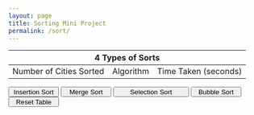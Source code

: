 ```yaml
---
layout: page
title: Sorting Mini Project
permalink: /sort/
---
```


<head>
<!-- <script src = "http://localhost:8085/api"></script> -->
</head>
<body>
    <table id=table>
        <thead>
        <tr>
            <th colspan=3>4 Types of Sorts</th>
        </tr>
        </thead>
        <tbody id=body>
            <tr>
                <td>Number of Cities Sorted</td>
                <td>Algorithm</td>
                <td>Time Taken (seconds)</td>
            </tr>
        </tbody>
        <tbody id=body2>
        </tbody>
    </table>
    <button class="Insertion Sort" id="insertion-button" style="height:20px;width:100px">Insertion Sort</button>
    <button class="Merge Sort" id="merge-button" style="height:20px;width:100px">Merge Sort</button>
    <button class="Selection Sort" id="selection-button" style="height:20px;width:150px">Selection Sort</button>
    <button class="Bubble Sort" id="bubble-button" style="height:20px;width:100px">Bubble Sort<br></button>
    <button class="Delete" id="delete-button" style="height:20px;width:100px">Reset Table<br></button>
    <!-- <br><label id="sort-type">Sort Type: </label>
    <br><label id="complexity">Complexity: <br></label> -->
    <script>
        function createTable(data) {
            for (let i = 0; i < data.sortedCities.length; i++) {
                const row = document.createElement("tr");
                const cell1 = document.createElement("td");
                const cellText1 = document.createTextNode(`${i}`);
                cell1.appendChild(cellText1);
                row.appendChild(cell1);
                const cell2 = document.createElement("td");
                const cellText2 = document.createTextNode("TBD");
                cell2.appendChild(cellText2);
                row.appendChild(cell2);
                body2.appendChild(row);
            }
            document.getElementById("table").appendChild(body2);
        }
        function resetTable() {
            const element = document.getElementById("body2");
            while (element.firstChild) {
            element.removeChild(element.firstChild);
            }
        }
        document.getElementById("insertion-button").onclick = function(){
            const baseUrl = "http://localhost:8085/api/insertion";
        fetch (baseUrl, { method: 'GET'})
            .then(response => {
                if (!response.ok) {
                    console.log(response);
                    throw new Error('Network response was not ok');
                }
                return response.json();
            })
            .then(data => {
                console.log(JSON.stringify(data));
                // for (let i = 0; i < data.sortedCities.length; i++) {
                const row = document.createElement("tr");
                const cell1 = document.createElement("td");
                const cellText1 = document.createTextNode(data.sortedCities.length);
                cell1.appendChild(cellText1);
                row.appendChild(cell1);
                const cell2 = document.createElement("td");
                const cellText2 = document.createTextNode("Insertion");
                cell2.appendChild(cellText2);
                row.appendChild(cell2);
                const cell3 = document.createElement("td");
                const cellText3 = document.createTextNode(data.timeInSeconds);
                cell3.appendChild(cellText3);
                row.appendChild(cell3);
                body2.appendChild(row);
            // }
            document.getElementById("table").appendChild(body2);
            })
            .catch(error => {
                console.error('Error:', error);
             });
            // createTable(data);
            document.getElementById("sort-type").innerHTML = "Sort Type: Insertion Sort";
        }
        document.getElementById("merge-button").onclick = function(){
            const baseUrl = "http://localhost:8085/api/merge";
        fetch (baseUrl, { method: 'GET'})
            .then(response => {
                if (!response.ok) {
                    console.log(response);
                    throw new Error('Network response was not ok');
                }
                return response.json();
            })
            .then(data => {
                console.log(JSON.stringify(data));
                // for (let i = 0; i < data.sortedCities.length; i++) {
                const row = document.createElement("tr");
                const cell1 = document.createElement("td");
                const cellText1 = document.createTextNode(data.sortedCities.length);
                cell1.appendChild(cellText1);
                row.appendChild(cell1);
                const cell2 = document.createElement("td");
                const cellText2 = document.createTextNode("Merge");
                cell2.appendChild(cellText2);
                row.appendChild(cell2);
                const cell3 = document.createElement("td");
                const cellText3 = document.createTextNode(data.timeInSeconds);
                cell3.appendChild(cellText3);
                row.appendChild(cell3);
                body2.appendChild(row);
            // }
            document.getElementById("table").appendChild(body2);
            })
            .catch(error => {
                console.error('Error:', error);
             });
            document.getElementById("sort-type").innerHTML = "Sort Type: Merge Sort";
        }
        document.getElementById("selection-button").onclick = function(){
            const baseUrl = "http://localhost:8085/api/selection";
        fetch (baseUrl, { method: 'GET'})
            .then(response => {
                if (!response.ok) {
                    console.log(response);
                    throw new Error('Network response was not ok');
                }
                return response.json();
            })
            .then(data => {
                console.log(JSON.stringify(data));
                // for (let i = 0; i < data.sortedCities.length; i++) {
                const row = document.createElement("tr");
                const cell1 = document.createElement("td");
                const cellText1 = document.createTextNode(data.sortedCities.length);
                cell1.appendChild(cellText1);
                row.appendChild(cell1);
                const cell2 = document.createElement("td");
                const cellText2 = document.createTextNode("Selection");
                cell2.appendChild(cellText2);
                row.appendChild(cell2);
                const cell3 = document.createElement("td");
                const cellText3 = document.createTextNode(data.timeInSeconds);
                cell3.appendChild(cellText3);
                row.appendChild(cell3);
                body2.appendChild(row);
            // }
            document.getElementById("table").appendChild(body2);
            })
            .catch(error => {
                console.error('Error:', error);
             });
            document.getElementById("sort-type").innerHTML = "Sort Type: Selection Sort";
        }
        document.getElementById("bubble-button").onclick = function(){
            const baseUrl = "http://localhost:8085/api/bubble";
        fetch (baseUrl, { method: 'GET'})
            .then(response => {
                if (!response.ok) {
                    console.log(response);
                    throw new Error('Network response was not ok');
                }
                return response.json();
            })
            .then(data => {
                console.log(JSON.stringify(data));
                // for (let i = 0; i < data.sortedCities.length; i++) {
                const row = document.createElement("tr");
                const cell1 = document.createElement("td");
                const cellText1 = document.createTextNode(data.sortedCities.length);
                cell1.appendChild(cellText1);
                row.appendChild(cell1);
                const cell2 = document.createElement("td");
                const cellText2 = document.createTextNode("Bubble");
                cell2.appendChild(cellText2);
                row.appendChild(cell2);
                const cell3 = document.createElement("td");
                const cellText3 = document.createTextNode(data.timeInSeconds);
                cell3.appendChild(cellText3);
                row.appendChild(cell3);
                body2.appendChild(row);
            // }
            document.getElementById("table").appendChild(body2);
            })
            .catch(error => {
                console.error('Error:', error);
             });
            document.getElementById("sort-type").innerHTML = "Sort Type: Bubble Sort";
        }
        document.getElementById("delete-button").onclick = function(){
            resetTable();
            document.getElementById("sort-type").innerHTML = "Sort Type:";
        }
    </script>
</body>